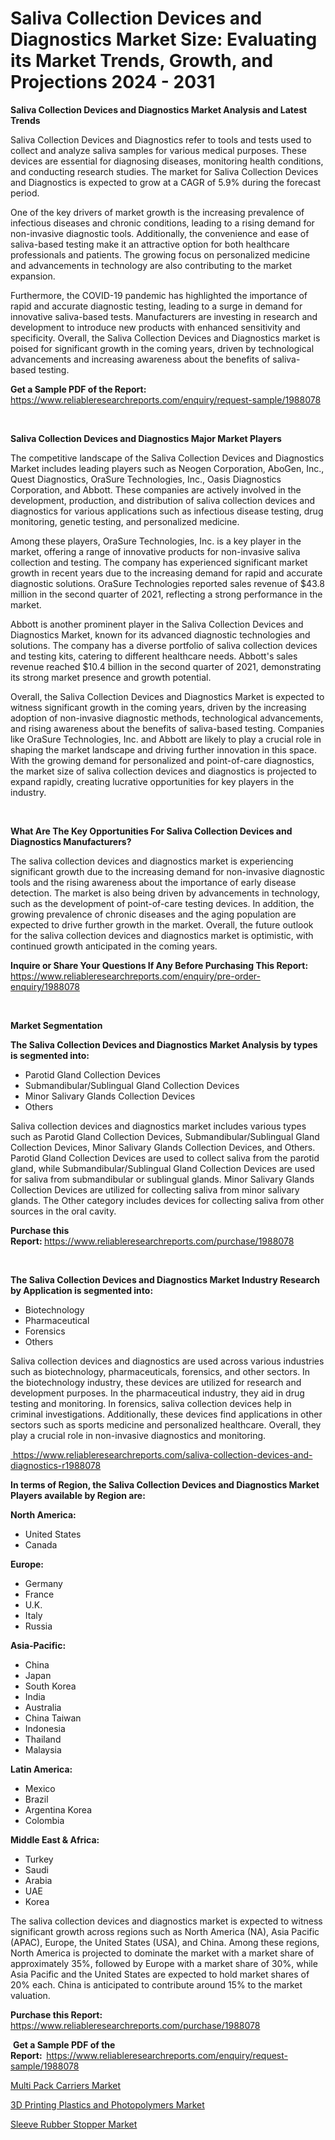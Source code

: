 <p><h1>Saliva Collection Devices and Diagnostics Market Size: Evaluating its Market Trends, Growth, and Projections 2024 - 2031</h1></p><p><strong>Saliva Collection Devices and Diagnostics Market Analysis and Latest Trends</strong></p>
<p><p>Saliva Collection Devices and Diagnostics refer to tools and tests used to collect and analyze saliva samples for various medical purposes. These devices are essential for diagnosing diseases, monitoring health conditions, and conducting research studies. The market for Saliva Collection Devices and Diagnostics is expected to grow at a CAGR of 5.9% during the forecast period.</p><p>One of the key drivers of market growth is the increasing prevalence of infectious diseases and chronic conditions, leading to a rising demand for non-invasive diagnostic tools. Additionally, the convenience and ease of saliva-based testing make it an attractive option for both healthcare professionals and patients. The growing focus on personalized medicine and advancements in technology are also contributing to the market expansion.</p><p>Furthermore, the COVID-19 pandemic has highlighted the importance of rapid and accurate diagnostic testing, leading to a surge in demand for innovative saliva-based tests. Manufacturers are investing in research and development to introduce new products with enhanced sensitivity and specificity. Overall, the Saliva Collection Devices and Diagnostics market is poised for significant growth in the coming years, driven by technological advancements and increasing awareness about the benefits of saliva-based testing.</p></p>
<p><strong>Get a Sample PDF of the Report:&nbsp;</strong> <a href="https://www.reliableresearchreports.com/enquiry/request-sample/1988078">https://www.reliableresearchreports.com/enquiry/request-sample/1988078</a></p>
<p>&nbsp;</p>
<p><strong>Saliva Collection Devices and Diagnostics Major Market Players</strong></p>
<p><p>The competitive landscape of the Saliva Collection Devices and Diagnostics Market includes leading players such as Neogen Corporation, AboGen, Inc., Quest Diagnostics, OraSure Technologies, Inc., Oasis Diagnostics Corporation, and Abbott. These companies are actively involved in the development, production, and distribution of saliva collection devices and diagnostics for various applications such as infectious disease testing, drug monitoring, genetic testing, and personalized medicine.</p><p>Among these players, OraSure Technologies, Inc. is a key player in the market, offering a range of innovative products for non-invasive saliva collection and testing. The company has experienced significant market growth in recent years due to the increasing demand for rapid and accurate diagnostic solutions. OraSure Technologies reported sales revenue of $43.8 million in the second quarter of 2021, reflecting a strong performance in the market.</p><p>Abbott is another prominent player in the Saliva Collection Devices and Diagnostics Market, known for its advanced diagnostic technologies and solutions. The company has a diverse portfolio of saliva collection devices and testing kits, catering to different healthcare needs. Abbott's sales revenue reached $10.4 billion in the second quarter of 2021, demonstrating its strong market presence and growth potential.</p><p>Overall, the Saliva Collection Devices and Diagnostics Market is expected to witness significant growth in the coming years, driven by the increasing adoption of non-invasive diagnostic methods, technological advancements, and rising awareness about the benefits of saliva-based testing. Companies like OraSure Technologies, Inc. and Abbott are likely to play a crucial role in shaping the market landscape and driving further innovation in this space. With the growing demand for personalized and point-of-care diagnostics, the market size of saliva collection devices and diagnostics is projected to expand rapidly, creating lucrative opportunities for key players in the industry.</p></p>
<p>&nbsp;</p>
<p><strong>What Are The Key Opportunities For Saliva Collection Devices and Diagnostics Manufacturers?</strong></p>
<p><p>The saliva collection devices and diagnostics market is experiencing significant growth due to the increasing demand for non-invasive diagnostic tools and the rising awareness about the importance of early disease detection. The market is also being driven by advancements in technology, such as the development of point-of-care testing devices. In addition, the growing prevalence of chronic diseases and the aging population are expected to drive further growth in the market. Overall, the future outlook for the saliva collection devices and diagnostics market is optimistic, with continued growth anticipated in the coming years.</p></p>
<p><strong>Inquire or Share Your Questions If Any Before Purchasing This Report:</strong> <a href="https://www.reliableresearchreports.com/enquiry/pre-order-enquiry/1988078">https://www.reliableresearchreports.com/enquiry/pre-order-enquiry/1988078</a></p>
<p>&nbsp;</p>
<p><strong>Market Segmentation</strong></p>
<p><strong>The Saliva Collection Devices and Diagnostics Market Analysis by types is segmented into:</strong></p>
<p><ul><li>Parotid Gland Collection Devices</li><li>Submandibular/Sublingual Gland Collection Devices</li><li>Minor Salivary Glands Collection Devices</li><li>Others</li></ul></p>
<p><p>Saliva collection devices and diagnostics market includes various types such as Parotid Gland Collection Devices, Submandibular/Sublingual Gland Collection Devices, Minor Salivary Glands Collection Devices, and Others. Parotid Gland Collection Devices are used to collect saliva from the parotid gland, while Submandibular/Sublingual Gland Collection Devices are used for saliva from submandibular or sublingual glands. Minor Salivary Glands Collection Devices are utilized for collecting saliva from minor salivary glands. The Other category includes devices for collecting saliva from other sources in the oral cavity.</p></p>
<p><strong>Purchase this Report:&nbsp;</strong><a href="https://www.reliableresearchreports.com/purchase/1988078">https://www.reliableresearchreports.com/purchase/1988078</a></p>
<p>&nbsp;</p>
<p><strong>The Saliva Collection Devices and Diagnostics Market Industry Research by Application is segmented into:</strong></p>
<p><ul><li>Biotechnology</li><li>Pharmaceutical</li><li>Forensics</li><li>Others</li></ul></p>
<p><p>Saliva collection devices and diagnostics are used across various industries such as biotechnology, pharmaceuticals, forensics, and other sectors. In the biotechnology industry, these devices are utilized for research and development purposes. In the pharmaceutical industry, they aid in drug testing and monitoring. In forensics, saliva collection devices help in criminal investigations. Additionally, these devices find applications in other sectors such as sports medicine and personalized healthcare. Overall, they play a crucial role in non-invasive diagnostics and monitoring.</p></p>
<p><a href="https://www.reliableresearchreports.com/saliva-collection-devices-and-diagnostics-r1988078">&nbsp;https://www.reliableresearchreports.com/saliva-collection-devices-and-diagnostics-r1988078</a></p>
<p><strong>In terms of Region, the Saliva Collection Devices and Diagnostics Market Players available by Region are:</strong></p>
<p>
    <p> <strong> North America: </strong>
        <ul>
            <li>United States</li>
            <li>Canada</li>
        </ul>
        </p> 
    <p> <strong> Europe: </strong>
        <ul>
            <li>Germany</li>
            <li>France</li>
            <li>U.K.</li>
            <li>Italy</li>
            <li>Russia</li>
        </ul>
        </p> 
    <p> <strong> Asia-Pacific: </strong>
        <ul>
            <li>China</li>
            <li>Japan</li>
            <li>South Korea</li>
            <li>India</li>
            <li>Australia</li>
            <li>China Taiwan</li>
            <li>Indonesia</li>
            <li>Thailand</li>
            <li>Malaysia</li>
        </ul>
        </p> 
    <p> <strong> Latin America: </strong>
        <ul>
            <li>Mexico</li>
            <li>Brazil</li>
            <li>Argentina Korea</li>
            <li>Colombia</li>
        </ul>
        </p> 
    <p> <strong> Middle East & Africa: </strong>
        <ul>
            <li>Turkey</li>
            <li>Saudi</li>
            <li>Arabia</li>
            <li>UAE</li>
            <li>Korea</li>
        </ul>
    </p>
    </p>
<p><p>The saliva collection devices and diagnostics market is expected to witness significant growth across regions such as North America (NA), Asia Pacific (APAC), Europe, the United States (USA), and China. Among these regions, North America is projected to dominate the market with a market share of approximately 35%, followed by Europe with a market share of 30%, while Asia Pacific and the United States are expected to hold market shares of 20% each. China is anticipated to contribute around 15% to the market valuation.</p></p>
<p><strong>Purchase this Report: </strong><a href="https://www.reliableresearchreports.com/purchase/1988078">https://www.reliableresearchreports.com/purchase/1988078</a></p>
<p>&nbsp;<strong>Get a Sample PDF of the Report:&nbsp;&nbsp;</strong><a href="https://www.reliableresearchreports.com/enquiry/request-sample/1988078">https://www.reliableresearchreports.com/enquiry/request-sample/1988078</a></p>
<p><strong></strong></p>
<p><p><a href="https://summer-dogwood-3e9.notion.site/Multi-Pack-Carriers-Market-Furnishes-Information-on-Market-Share-Market-Trends-and-Market-Growth-3a068041a4a34a6e8284f749b26053b8">Multi Pack Carriers Market</a></p><p><a href="https://issuu.com/reportprime-2/docs/3d-printing-plastics-and-photopolymers-market-size">3D Printing Plastics and Photopolymers Market</a></p><p><a href="https://forested-sushi-9b0.notion.site/Sleeve-Rubber-Stopper-Market-Research-Report-Its-History-and-Forecast-2024-to-2031-d877638ea66841aaba4e325a24201b93">Sleeve Rubber Stopper Market</a></p></p>
